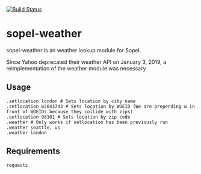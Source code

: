 [![Build Status](https://travis-ci.org/RustyBower/sopel-weather.svg?branch=master)](https://travis-ci.org/RustyBower/sopel-weather)

# sopel-weather
sopel-weather is an weather lookup module for Sopel.

Since Yahoo deprecated their weather API on January 3, 2019, a reimplementation of the weather module was necessary 

## Usage
```
.setlocation london # Sets location by city name
.setlocation w2643743 # Sets location by WOEID (We are prepending w in front of WOEIDs because they collide with zips)
.setlocation 98101 # Sets location by zip code
.weather # Only works if setlocation has been previously run
.weather seattle, us
.weather london
```

## Requirements
```
requests
```